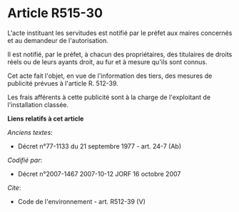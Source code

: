 # Article R515-30

L'acte instituant les servitudes est notifié par le préfet aux maires concernés et au demandeur de l'autorisation. 

Il est notifié, par le préfet, à chacun des propriétaires, des titulaires de droits réels ou de leurs ayants droit, au fur et
à mesure qu'ils sont connus. 

Cet acte fait l'objet, en vue de l'information des tiers, des mesures de publicité prévues à l'article R. 512-39. 

Les frais afférents à cette publicité sont à la charge de l'exploitant de l'installation classée.

**Liens relatifs à cet article**

_Anciens textes_:

  - Décret n°77-1133 du 21 septembre 1977 - art. 24-7 (Ab)

_Codifié par_:

  - Décret n°2007-1467 2007-10-12 JORF 16 octobre 2007

_Cite_:

  - Code de l'environnement - art. R512-39 (V)
